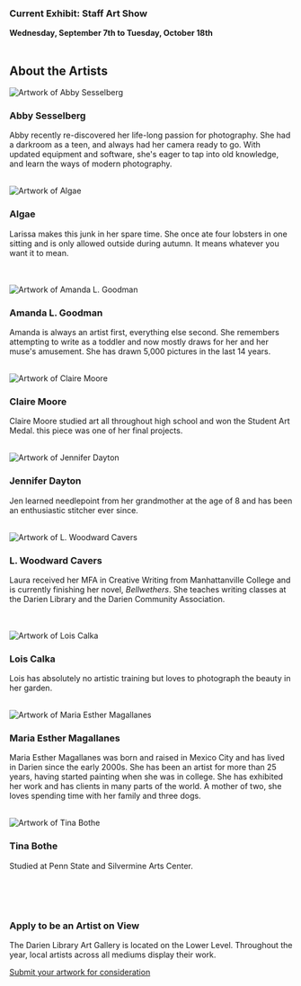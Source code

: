 ### Current Exhibit: Staff Art Show

**Wednesday, September 7th to Tuesday, October 18th**
<br />
<br />

<div class="text-center margin-bottom-50">
  <h2 class="title-v2 title-center">About the Artists</h2>
</div>

<div class="row margin-bottom-10">
<div class="col-md-4">

<img src="/uploads/departments/art_on_view/art_abby_sesselberg.jpg" class="img-circle img-responsive" alt="Artwork of Abby Sesselberg">

### Abby Sesselberg
Abby recently re-discovered her life-long passion for photography. She had a darkroom as a teen, and always had her camera ready to go. With updated equipment and software, she's eager to tap into old knowledge, and learn the ways of modern photography.
<br />
<br />

</div>

<div class="col-md-4">
<img src="/uploads/departments/art_on_view/art_larissa_scott.jpg" class="img-circle img-responsive" alt="Artwork of Algae">

### Algae 
Larissa makes this junk in her spare time. She once ate four lobsters in one sitting and is only allowed outside during autumn. It means whatever you want it to mean. 

<br />
<br />

</div>

<div class="col-md-4">
<img src="/uploads/departments/art_on_view/art_amanda_l_goodman.jpg" class="img-circle img-responsive" alt="Artwork of Amanda L. Goodman">

### Amanda L. Goodman
Amanda is always an artist first, everything else second. She remembers attempting to write as a toddler and now mostly draws for her and her muse's amusement. She has drawn 5,000 pictures in the last 14 years. 
<br />
<br />

</div>

</div>
</div> 

<div class="row margin-bottom-10">
<div class="col-md-4">


<img src="/uploads/departments/art_on_view/art_claire_moore.jpg"  class="img-circle img-responsive" alt="Artwork of Claire Moore">

### Claire Moore
Claire Moore studied art all throughout high school and won the Student Art Medal. this piece was one of her final projects. 
<br />
<br />

</div>

<div class="col-md-4">
<img src="/uploads/departments/art_on_view/art_jen_dayton.jpg" class="img-circle img-responsive" alt="Artwork of Jennifer Dayton">

### Jennifer Dayton
Jen learned needlepoint from her grandmother at the age of 8 and has been an enthusiastic stitcher ever since.
<br />
<br />

</div>

<div class="col-md-4">
<img src="/uploads/staff_photos/cavers_l_edit.jpg" class="img-circle img-responsive" alt="Artwork of L. Woodward Cavers">

### L. Woodward Cavers
Laura received her MFA in Creative Writing from Manhattanville College and is currently finishing her novel, <em>Bellwethers</em>. She teaches writing classes at the Darien Library and the Darien Community Association.

<br />
<br />

</div>

</div> 

<div class="row margin-bottom-10">
<div class="col-md-4">
<img src="/uploads/departments/art_on_view/art_lois_calka.jpg" class="img-circle img-responsive" alt="Artwork of Lois Calka">

### Lois Calka
Lois has absolutely no artistic training but loves to photograph the beauty in her garden.
<br />
<br />

</div>

<div class="col-md-4">
<img src="/uploads/departments/art_on_view/art_maria_esther_magalanes.jpg" class="img-circle img-responsive" alt="Artwork of Maria Esther Magallanes">

### Maria Esther Magallanes
Maria Esther Magallanes was born and raised in Mexico City and has lived in Darien since the early 2000s. She has been an artist for more than 25 years, having started painting when she was in college. She has exhibited her work and has clients in many parts of the world. A mother of two, she loves spending time with her family and three dogs. 
<br />
<br />

</div> 

<div class="col-md-4">
<img src="/uploads/departments/art_on_view/art_tina_bothe.jpg" class="img-circle img-responsive" alt="Artwork of Tina Bothe">

### Tina Bothe
Studied at Penn State and Silvermine Arts Center.
<br />
<br />

</div>

</div>

<br />
<br />

### Apply to be an Artist on View 
The Darien Library Art Gallery is located on the Lower Level. Throughout the year, local artists across all mediums display their work. 

[Submit your artwork for consideration](/art-on-view-submission "Submit your artwork for consideration")
<br />
<br />